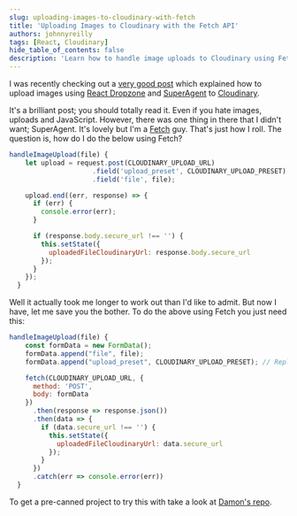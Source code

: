 ```yaml
---
slug: uploading-images-to-cloudinary-with-fetch
title: 'Uploading Images to Cloudinary with the Fetch API'
authors: johnnyreilly
tags: [React, Cloudinary]
hide_table_of_contents: false
description: 'Learn how to handle image uploads to Cloudinary using Fetch instead of SuperAgent with a sample code demonstrating the replacement of FormData.'
---
```


I was recently checking out a [very good post](https://css-tricks.com/image-upload-manipulation-react/) which explained how to upload images using [React Dropzone](https://github.com/react-dropzone/react-dropzone) and [SuperAgent](https://github.com/visionmedia/superagent) to [Cloudinary](https://cloudinary.com/).

<!--truncate-->

It's a brilliant post; you should totally read it. Even if you hate images, uploads and JavaScript. However, there was one thing in there that I didn't want; SuperAgent. It's lovely but I'm a [Fetch](https://developer.mozilla.org/en-US/docs/Web/API/Fetch_API) guy. That's just how I roll. The question is, how do I do the below using Fetch?

```js
handleImageUpload(file) {
    let upload = request.post(CLOUDINARY_UPLOAD_URL)
                     .field('upload_preset', CLOUDINARY_UPLOAD_PRESET)
                     .field('file', file);

    upload.end((err, response) => {
      if (err) {
        console.error(err);
      }

      if (response.body.secure_url !== '') {
        this.setState({
          uploadedFileCloudinaryUrl: response.body.secure_url
        });
      }
    });
  }
```

Well it actually took me longer to work out than I'd like to admit. But now I have, let me save you the bother. To do the above using Fetch you just need this:

```js
handleImageUpload(file) {
    const formData = new FormData();
    formData.append("file", file);
    formData.append("upload_preset", CLOUDINARY_UPLOAD_PRESET); // Replace the preset name with your own

    fetch(CLOUDINARY_UPLOAD_URL, {
      method: 'POST',
      body: formData
    })
      .then(response => response.json())
      .then(data => {
        if (data.secure_url !== '') {
          this.setState({
            uploadedFileCloudinaryUrl: data.secure_url
          });
        }
      })
      .catch(err => console.error(err))
  }
```

To get a pre-canned project to try this with take a look at [Damon's repo](https://github.com/damonbauer/react-cloudinary).
